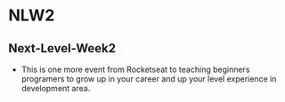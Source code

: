 # NLW2
## Next-Level-Week2

 * This is one more event from Rocketseat to teaching beginners programers to grow up in your career and up your level experience in development area.
